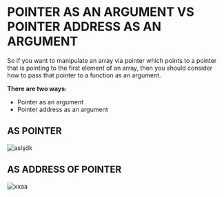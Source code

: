 # POINTER AS AN ARGUMENT VS POINTER ADDRESS AS AN ARGUMENT
So if you want to manipulate an array via pointer which points to a pointer that is pointing to the first element of an array, then you should consider how to pass that pointer to a function as an argument.

__There are two ways:__
- Pointer as an argument
- Pointer address as an argument

## AS POINTER
![aslşdk](https://user-images.githubusercontent.com/89015461/193012488-ca05b9d1-db2e-4630-a9b7-194dedd8afec.png)

## AS ADDRESS OF POINTER
![xxaa](https://user-images.githubusercontent.com/89015461/193012531-3949c67b-84f9-4ee4-b877-3908e3a782ce.png)
